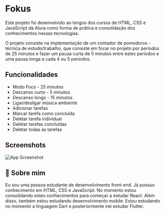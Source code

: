 
# Fokus

Este projeto foi desenvolvido ao longos dos cursos de HTML, CSS e JavaScript da Alura como forma de prática e consolidação dos conhecimentos nessas tecnologias.

O projeto consiste na implementação de um contador de pomodoros - técnica de estudo/trabalho, que consiste em focar no projeto por períodos de 25 minutos e fazer um pausa curta de 5 minutos entre estes períodos e uma pausa longa a cada 4 ou 5 períodos.




## Funcionalidades

- Modo Foco - 25 minutos
- Descanso curto - 5 minutos
- Descanso longo - 15 minutos
- Ligar/desligar música ambiente
- Adicionar tarefas
- Marcar tarefa como concluída
- Deletar tarefa individual
- Deletar tarefas concluídas
- Deletar todas as tarefas


## Screenshots

![App Screenshot](https://pasteboard.co/ViAlbyCuizOC.jpg)


## 🚀 Sobre mim
Eu sou uma pessoa estudante de desenvolvimento front-end. Já possuo conhecimento em HTML, CSS e JavaScript. No momento estou consolidando estes conhecimentos para começar a estudar React.
Além disso, também estou estudando desenvolvimento mobile. Estou estudando no momento a linguagem Dart e posteriormente irei estudar Flutter.

